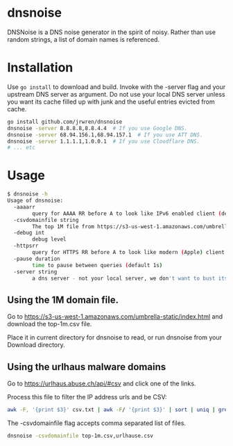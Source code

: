 # dnsnoise

DNSNoise is a DNS noise generator in the spirit of noisy.
Rather than use random strings, a list of domain names is referenced.

# Installation

Use `go install` to download and build.
Invoke with the -server flag and your upstream DNS server as argument.
Do not use your local DNS server unless you want its cache filled up with junk
and the useful entries evicted from cache.

```sh
go install github.com/jrwren/dnsnoise
dnsnoise -server 8.8.8.8,8.8.4.4  # If you use Google DNS.
dnsnoise -server 68.94.156.1,68.94.157.1  # If you use ATT DNS.
dnsnoise -server 1.1.1.1,1.0.0.1  # If you use Cloudflare DNS.
# ... etc
```

# Usage

```sh
$ dnsnoise -h
Usage of dnsnoise:
  -aaaarr
    	query for AAAA RR before A to look like IPv6 enabled client (default true)
  -csvdomainfile string
    	The top 1M file from https://s3-us-west-1.amazonaws.com/umbrella-static/index.html (default "top-1m.csv")
  -debug int
    	debug level
  -httpsrr
    	query for HTTPS RR before A to look like modern (Apple) client
  -pause duration
    	time to pause between queries (default 1s)
  -server string
    	a dns server - not your local server, we don't want to bust its cache (default "68.94.156.1:53,68.94.157.1:53")

```

## Using the 1M domain file.

Go to https://s3-us-west-1.amazonaws.com/umbrella-static/index.html and download the top-1m.csv file.

Place it in current directory for dnsnoise to read, or run dnsnoise from your Download directory.

## Using the urlhaus malware domains

Go to https://urlhaus.abuse.ch/api/#csv and click one of the links.

Process this file to filter the IP address urls and be CSV:

```sh
awk -F, '{print $3}' csv.txt | awk -F/ '{print $3}' | sort | uniq | grep -nv '^\d' | sed 's/:/,/' > urlhaus.csv
```

The -csvdomainfile flag accepts comma separated list of files.

```sh
dnsnoise -csvdomainfile top-1m.csv,urlhause.csv
```
